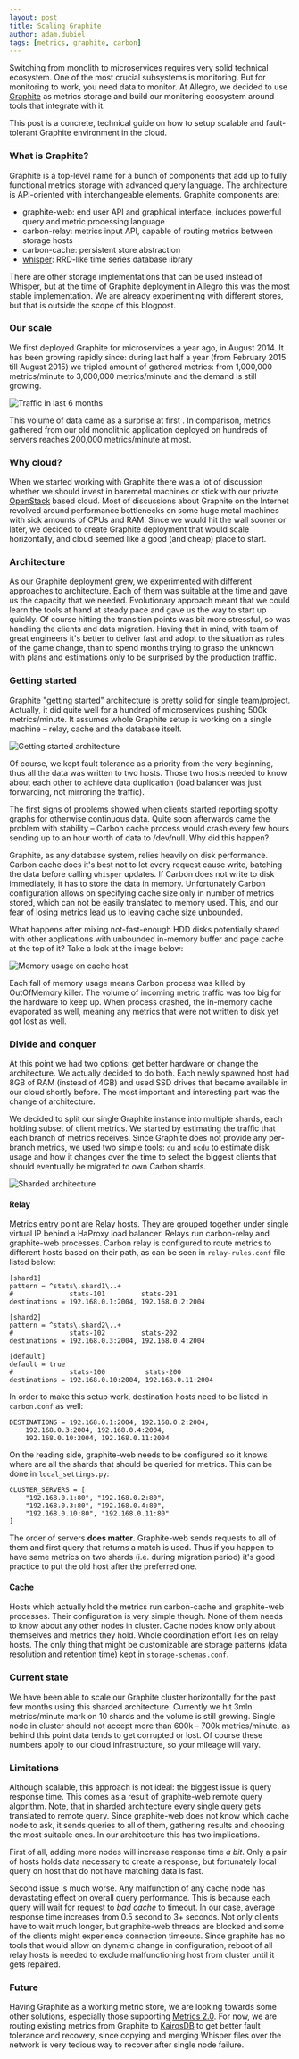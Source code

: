 ```yaml
---
layout: post
title: Scaling Graphite
author: adam.dubiel
tags: [metrics, graphite, carbon]
---
```


Switching from monolith to microservices requires very solid technical ecosystem. One of the most crucial subsystems is
monitoring. But for monitoring to work, you need data to monitor. At Allegro, we decided to use
[Graphite](https://github.com/graphite-project) as metrics storage and build our monitoring ecosystem around tools
that integrate with it.

This post is a concrete, technical guide on how to setup scalable and fault-tolerant Graphite environment in the cloud.

### What is Graphite?

Graphite is a top-level name for a bunch of components that add up to fully functional metrics storage with advanced
query language. The architecture is API-oriented with interchangeable elements. Graphite components are:

* graphite-web: end user API and graphical interface, includes powerful query and metric processing language
* carbon-relay: metrics input API, capable of routing metrics between storage hosts
* carbon-cache: persistent store abstraction
* [whisper](https://github.com/graphite-project/whisper): RRD-like time series database library

There are other storage implementations that can be used instead of Whisper, but at the time of Graphite deployment in
Allegro this was the most stable implementation. We are already experimenting with different stores, but that is outside
the scope of this blogpost.


### Our scale

We first deployed Graphite for microservices a year ago, in August 2014. It has been growing rapidly since: during last
half a year (from February 2015 till August 2015) we tripled amount of gathered metrics: from 1,000,000 metrics/minute
to 3,000,000 metrics/minute and the demand is still growing.

![Traffic in last 6 months](img/articles/2015-09-01-scailing-graphite/graphite-traffic.png)

This volume of data came as a surprise at first . In comparison, metrics gathered from our old monolithic application
deployed on hundreds of servers reaches 200,000 metrics/minute at most.

### Why cloud?

When we started working with Graphite there was a lot of discussion whether we should invest in baremetal machines or
stick with our private [OpenStack](https://www.openstack.org/) based cloud. Most of discussions about Graphite on the
Internet revolved around performance bottlenecks on some huge metal machines with sick amounts of CPUs and RAM.
Since we would hit the wall sooner or later, we decided to create Graphite deployment that would scale horizontally,
and cloud seemed like a good (and cheap) place to start.

### Architecture

As our Graphite deployment grew, we experimented with different approaches to architecture. Each of them was suitable at
the time and gave us the capacity that we needed. Evolutionary approach meant that we could learn the tools at hand at
steady pace and gave us the way to start up quickly. Of course hitting the transition points was bit more stressful,
so was handling the clients and data migration. Having that in mind, with team of great engineers it's better to
deliver fast and adopt to the situation as rules of the game change, than to spend months trying to grasp the unknown
with plans and estimations only to be surprised by the production traffic.

### Getting started

Graphite "getting started" architecture is pretty solid for single team/project. Actually, it did quite well for a hundred
of microservices pushing 500k metrics/minute. It assumes whole Graphite setup is working on a single machine – relay,
cache and the database itself.

![Getting started architecture](img/articles/2015-09-01-scailing-graphite/graphite-architecture-1.png)


Of course, we kept fault tolerance as a priority from the very beginning, thus all the data was written to two hosts.
Those two hosts needed to know about each other to achieve data duplication (load balancer was just forwarding, not
mirroring the traffic).

The first signs of problems showed when clients started reporting spotty graphs for otherwise continuous data. Quite
soon afterwards came the problem with stability – Carbon cache process would crash every few hours sending up to an hour
worth of data to /dev/null. Why did this happen?

Graphite, as any database system, relies heavily on disk performance. Carbon cache does it's best not to let every
request cause write, batching the data before calling `whisper` updates. If Carbon does not write to disk immediately, it
has to store the data in memory. Unfortunately Carbon configuration allows on specifying cache size only in number of
metrics stored, which can not be easily translated to memory used. This, and our fear of losing metrics lead us to
leaving cache size unbounded.

What happens after mixing not-fast-enough HDD disks potentially shared with other applications with unbounded in-memory
buffer and page cache at the top of it? Take a look at the image below:

![Memory usage on cache host](img/articles/2015-09-01-scailing-graphite/graphite-memory.png)

Each fall of memory usage means Carbon process was killed by OutOfMemory killer. The volume of incoming metric traffic
was too big for the hardware to keep up. When process crashed, the in-memory cache evaporated as well, meaning any
metrics that were not written to disk yet got lost as well.

### Divide and conquer

At this point we had two options: get better hardware or change the architecture. We actually decided to do both. Each
newly spawned host had 8GB of RAM (instead of 4GB) and used SSD drives that became available in our cloud shortly before.
The most important and interesting part was the change of architecture.

We decided to split our single Graphite instance into multiple shards, each holding subset of client metrics. We started
by estimating the traffic that each branch of metrics receives. Since Graphite does not provide any per-branch
metrics, we used two simple tools: `du` and `ncdu` to estimate disk usage and how it changes over the time to select
the biggest clients that should eventually be migrated to own Carbon shards.

![Sharded architecture](img/articles/2015-09-01-scailing-graphite/graphite-architecture-2.png)

#### Relay

Metrics entry point are Relay hosts. They are grouped together under single virtual IP behind a HaProxy load balancer.
Relays run carbon-relay and graphite-web processes. Carbon relay is configured to route metrics to different hosts
based on their path, as can be seen in `relay-rules.conf` file listed below:

```
[shard1]
pattern = ^stats\.shard1\..+
#              stats-101         stats-201
destinations = 192.168.0.1:2004, 192.168.0.2:2004

[shard2]
pattern = ^stats\.shard2\..+
#              stats-102         stats-202
destinations = 192.168.0.3:2004, 192.168.0.4:2004

[default]
default = true
#              stats-100          stats-200
destinations = 192.168.0.10:2004, 192.168.0.11:2004
```

In order to make this setup work, destination hosts need to be listed in `carbon.conf` as well:

```
DESTINATIONS = 192.168.0.1:2004, 192.168.0.2:2004,
    192.168.0.3:2004, 192.168.0.4:2004,
    192.168.0.10:2004, 192.168.0.11:2004
```

On the reading side, graphite-web needs to be configured so it knows where are all the shards that should be queried
for metrics. This can be done in `local_settings.py`:

```
CLUSTER_SERVERS = [
    "192.168.0.1:80", "192.168.0.2:80",
    "192.168.0.3:80", "192.168.0.4:80",
    "192.168.0.10:80", "192.168.0.11:80"
]
```

The order of servers **does matter**. Graphite-web sends requests to all of them and first query that returns a match is
used. Thus if you happen to have same metrics on two shards (i.e. during migration period) it's good practice to put
the old host after the preferred one.

#### Cache

Hosts which actually hold the metrics run carbon-cache and graphite-web processes. Their configuration is very simple
though. None of them needs to know about any other nodes in cluster. Cache nodes know only about themselves and metrics
they hold. Whole coordination effort lies on relay hosts. The only thing that might be customizable are storage
patterns (data resolution and retention time) kept in `storage-schemas.conf`.

### Current state

We have been able to scale our Graphite cluster horizontally for the past few months using this sharded architecture.
Currently we hit 3mln metrics/minute mark on 10 shards and the volume is still growing. Single node in cluster should
not accept more than 600k – 700k metrics/minute, as behind this point data tends to get corrupted or lost.
Of course these numbers apply to our cloud infrastructure, so your mileage will vary.

### Limitations

Although scalable, this approach is not ideal: the biggest issue is query response time. This comes as a result of
graphite-web remote query algorithm. Note, that in sharded architecture every single query gets translated to remote
query. Since graphite-web does not know which cache node to ask, it sends queries to all of them,
gathering results and choosing the most suitable ones. In our architecture this has two implications.

First of all, adding more nodes will increase response time *a bit*. Only a pair of hosts holds data necessary to create
a response, but fortunately local query on host that do not have matching data is fast.

Second issue is much worse. Any malfunction of any cache node has devastating effect on overall query performance.
This is because each query will wait for request to *bad cache* to timeout. In our case, average response time increases
from 0.5 second to 3+ seconds. Not only clients have to wait much longer, but graphite-web threads are blocked and some of
the clients might experience connection timeouts. Since graphite has no tools that would allow on dynamic change in
configuration, reboot of all relay hosts is needed to exclude malfunctioning host from cluster until it gets repaired.

### Future

Having Graphite as a working metric store, we are looking towards some other solutions, especially those supporting
[Metrics 2.0](http://metrics20.org/). For now, we are routing existing metrics from Graphite to
[KairosDB](https://github.com/kairosdb/kairosdb) to get better fault tolerance and recovery, since copying and merging
Whisper files over the network is very tedious way to recover after single node failure.
